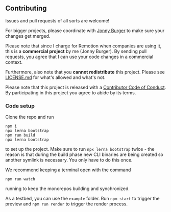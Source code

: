 ## Contributing

Issues and pull requests of all sorts are welcome!

For bigger projects, please coordinate with [Jonny Burger](https://jonny.io) to make sure your changes get merged.

Please note that since I charge for Remotion when companies are using it, this is a **commercial project** by me (Jonny Burger). By sending pull requests, you agree that I can use your code changes in a commercial context.

Furthermore, also note that you **cannot redistribute** this project. Please see [LICENSE.md](LICENSE.md) for what's allowed and what's not.

Please note that this project is released with a [Contributor Code of Conduct](CODE-OF-CONDUCT.md). By participating in this project you agree to abide by its terms.

### Code setup

Clone the repo and run

```console
npm i
npx lerna bootstrap
npm run build
npx lerna bootstrap
```

to set up the project. Make sure to run `npx lerna bootstrap` twice - the reason is that during the build phase new CLI binaries are being created so another symlink is necessary. You only have to do this once.

We recommend keeping a terminal open with the command

```console
npm run watch
```

running to keep the monorepos building and synchronized.

As a testbed, you can use the `example` folder. Run `npm start` to trigger the preview and `npm run render` to trigger the render process.
